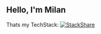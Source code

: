 ## Hello, I'm Milan

Thats my TechStack: [![StackShare](http://img.shields.io/badge/tech-stack-0690fa.svg?style=flat)](https://stackshare.io/milan2sky/my-stack)
